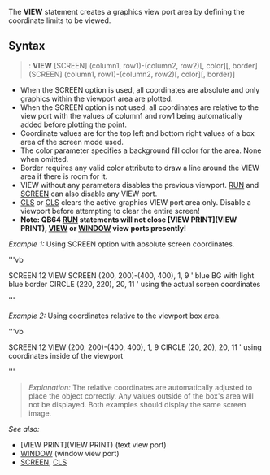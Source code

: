 The **VIEW** statement creates a graphics view port area by defining the coordinate limits to be viewed.


## Syntax

> : **VIEW** [SCREEN] (column1, row1)-(column2, row2)[, color][, border](SCREEN] (column1, row1)-(column2, row2)[, color][, border)]


* When the SCREEN option is used, all coordinates are absolute and only graphics within the viewport area are plotted.
* When the SCREEN option is not used, all coordinates are relative to the view port with the values of column1 and row1 being automatically added before plotting the point.
* Coordinate values are for the top left and bottom right values of a box area of the screen mode used. 
* The color parameter specifies a background fill color for the area. None when omitted.
* Border requires any valid color attribute to draw a line around the VIEW area if there is room for it.
* VIEW without any parameters disables the previous viewport. [RUN](RUN) and [SCREEN](SCREEN) can also disable any VIEW port.
* [CLS](CLS) or [CLS](CLS) clears the active graphics VIEW port area only. Disable a viewport before attempting to clear the entire screen!
* **Note: QB64 [RUN](RUN) statements will not close [VIEW PRINT](VIEW PRINT), [VIEW](VIEW) or [WINDOW](WINDOW) view ports presently!**


*Example 1:* Using SCREEN option with absolute screen coordinates.

'''vb

 SCREEN 12
 VIEW SCREEN (200, 200)-(400, 400), 1, 9 ' blue BG with light blue border
 CIRCLE (220, 220), 20, 11 ' using the actual screen coordinates

'''


*Example 2:* Using coordinates relative to the viewport box area.

'''vb

 SCREEN 12
 VIEW (200, 200)-(400, 400), 1, 9 
 CIRCLE (20, 20), 20, 11 ' using coordinates inside of the viewport

'''

> *Explanation:* The relative coordinates are automatically adjusted to place the object correctly. Any values outside of the box's area will not be displayed. Both examples should display the same screen image.


*See also:* 
* [VIEW PRINT](VIEW PRINT) (text view port)
* [WINDOW](WINDOW) (window view port)
* [SCREEN](SCREEN), [CLS](CLS) 





